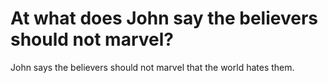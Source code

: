 # At what does John say the believers should not marvel?

John says the believers should not marvel that the world hates them.
